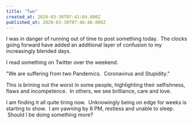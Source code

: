 ```yaml
---
title: "Two"
created_at: 2020-03-30T07:41:04.000Z
published_at: 2020-03-30T07:46:48.000Z
---
```

I was in danger of running out of time to post something today.  The clocks going forward have added an additional layer of confusion to my increasingly blended days.

I read something on Twitter over the weekend.

"We are suffering from two Pandemics.  Coronavirus and Stupidity."

This is brining out the worst in some people, highlighting their selfishness, flaws and incompetence.  In others, we see brilliance, care and love.

I am finding it all quite tiring now.  Unknowingly being on edge for weeks is starting to show.  I am yawning by 8 PM, restless and unable to sleep.  Should I be doing something more?
